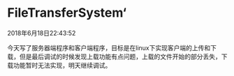 # FileTransferSystem‘

2018年6月18日22:43:52

今天写了服务器端程序和客户端程序，目标是在linux下实现客户端的上传和下载，但是最后调试的时候发现上载功能有点问题，上载的文件开始的部分丢失，下载功能暂时无法实现，明天继续调试。